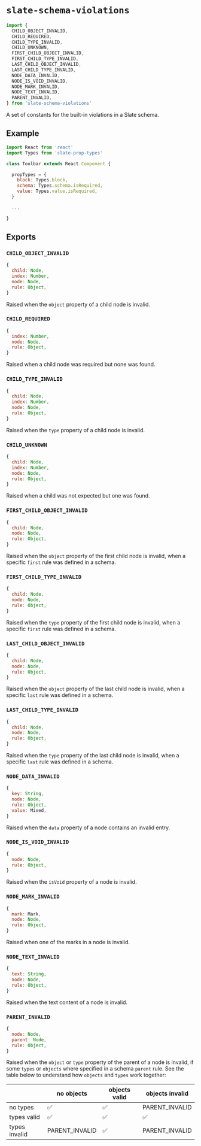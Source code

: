 # `slate-schema-violations`

```js
import {
  CHILD_OBJECT_INVALID,
  CHILD_REQUIRED,
  CHILD_TYPE_INVALID,
  CHILD_UNKNOWN,
  FIRST_CHILD_OBJECT_INVALID,
  FIRST_CHILD_TYPE_INVALID,
  LAST_CHILD_OBJECT_INVALID,
  LAST_CHILD_TYPE_INVALID,
  NODE_DATA_INVALID,
  NODE_IS_VOID_INVALID,
  NODE_MARK_INVALID,
  NODE_TEXT_INVALID,
  PARENT_INVALID,
} from 'slate-schema-violations'
```

A set of constants for the built-in violations in a Slate schema.

## Example

```js
import React from 'react'
import Types from 'slate-prop-types'

class Toolbar extends React.Component {

  propTypes = {
    block: Types.block,
    schema: Types.schema.isRequired,
    value: Types.value.isRequired,
  }

  ...

}
```

## Exports

### `CHILD_OBJECT_INVALID`

```js
{
  child: Node,
  index: Number,
  node: Node,
  rule: Object,
}
```

Raised when the `object` property of a child node is invalid.

### `CHILD_REQUIRED`

```js
{
  index: Number,
  node: Node,
  rule: Object,
}
```

Raised when a child node was required but none was found.

### `CHILD_TYPE_INVALID`

```js
{
  child: Node,
  index: Number,
  node: Node,
  rule: Object,
}
```

Raised when the `type` property of a child node is invalid.

### `CHILD_UNKNOWN`

```js
{
  child: Node,
  index: Number,
  node: Node,
  rule: Object,
}
```

Raised when a child was not expected but one was found.

### `FIRST_CHILD_OBJECT_INVALID`

```js
{
  child: Node,
  node: Node,
  rule: Object,
}
```

Raised when the `object` property of the first child node is invalid, when a specific `first` rule was defined in a schema.

### `FIRST_CHILD_TYPE_INVALID`

```js
{
  child: Node,
  node: Node,
  rule: Object,
}
```

Raised when the `type` property of the first child node is invalid, when a specific `first` rule was defined in a schema.

### `LAST_CHILD_OBJECT_INVALID`

```js
{
  child: Node,
  node: Node,
  rule: Object,
}
```

Raised when the `object` property of the last child node is invalid, when a specific `last` rule was defined in a schema.

### `LAST_CHILD_TYPE_INVALID`

```js
{
  child: Node,
  node: Node,
  rule: Object,
}
```

Raised when the `type` property of the last child node is invalid, when a specific `last` rule was defined in a schema.

### `NODE_DATA_INVALID`

```js
{
  key: String,
  node: Node,
  rule: Object,
  value: Mixed,
}
```

Raised when the `data` property of a node contains an invalid entry.

### `NODE_IS_VOID_INVALID`

```js
{
  node: Node,
  rule: Object,
}
```

Raised when the `isVoid` property of a node is invalid.

### `NODE_MARK_INVALID`

```js
{
  mark: Mark,
  node: Node,
  rule: Object,
}
```

Raised when one of the marks in a node is invalid.

### `NODE_TEXT_INVALID`

```js
{
  text: String,
  node: Node,
  rule: Object,
}
```

Raised when the text content of a node is invalid.

### `PARENT_INVALID`

```js
{
  node: Node,
  parent: Node,
  rule: Object,
}
```

Raised when the `object` or `type` property of the parent of a node is invalid, if some `types` or `objects` where specified in a schema `parent` rule. See the table below to understand how `objects` and `types` work together:

|               | no objects     | objects valid | objects invalid |
| ------------- | -------------- | ------------- | --------------- |
| no types      | ✅             | ✅            | PARENT_INVALID  |
| types valid   | ✅             | ✅            | ✅              |
| types invalid | PARENT_INVALID | ✅            | PARENT_INVALID  |
